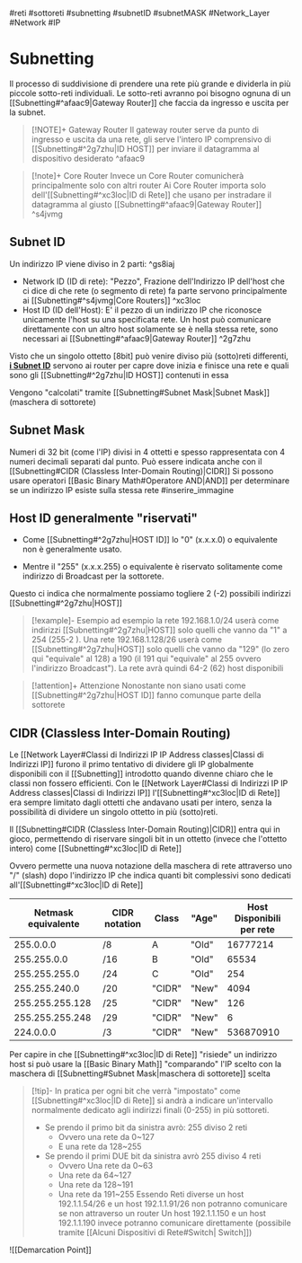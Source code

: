 #reti #sottoreti #subnetting #subnetID #subnetMASK #Network_Layer #Network #IP 

# Subnetting
Il processo di suddivisione di prendere una rete più grande e dividerla in più piccole sotto-reti individuali. Le sotto-reti  avranno poi bisogno ognuna di un [[Subnetting#^afaac9|Gateway Router]] che faccia da ingresso e uscita per la subnet. 

>[!NOTE]+ Gateway Router
>Il gateway router serve da punto di ingresso e uscita da una rete, gli serve l'intero IP comprensivo di [[Subnetting#^2g7zhu|ID HOST]] per inviare il datagramma al dispositivo desiderato
^afaac9

>[!note]+ Core Router
>Invece un Core Router comunicherà principalmente solo con altri router
>Ai Core Router importa solo dell'[[Subnetting#^xc3loc|ID di Rete]] che usano per instradare il datagramma al  giusto [[Subnetting#^afaac9|Gateway Router]] ^s4jvmg

## Subnet ID
Un indirizzo IP viene diviso in 2 parti: ^gs8iaj
- Network ID (ID di rete): "Pezzo", Frazione dell'Indirizzo IP dell'host che ci dice di che rete (o segmento di rete) fa parte servono principalmente ai [[Subnetting#^s4jvmg|Core Routers]] ^xc3loc
- Host ID (ID dell'Host): E' il pezzo di un indirizzo IP che riconosce unicamente l'host su una specificata rete. Un host può comunicare direttamente con un altro host solamente se è nella stessa rete, sono necessari ai [[Subnetting#^afaac9|Gateway Router]] ^2g7zhu

Visto che un singolo ottetto [8bit] può venire diviso più (sotto)reti differenti, <u>**i Subnet ID**</u> servono ai router per capre dove inizia e finisce una rete e quali sono gli [[Subnetting#^2g7zhu|ID HOST]] contenuti in essa

Vengono "calcolati" tramite [[Subnetting#Subnet Mask|Subnet Mask]] (maschera di sottorete)

## Subnet Mask
Numeri di 32 bit (come l'IP) divisi in 4 ottetti e spesso rappresentata con 4 numeri decimali separati dal punto.
Può essere indicata anche con il [[Subnetting#CIDR (Classless Inter-Domain Routing)|CIDR]]
Si possono usare operatori [[Basic Binary Math#Operatore AND|AND]] per determinare se un indirizzo IP esiste sulla stessa rete
#inserire_immagine 

## Host ID generalmente "riservati"
- Come [[Subnetting#^2g7zhu|HOST ID]] lo "0" (x.x.x.0) o equivalente non è generalmente usato.

- Mentre il "255" (x.x.x.255) o equivalente è riservato solitamente come indirizzo di Broadcast per la sottorete.

Questo ci indica che normalmente possiamo togliere 2 (-2) possibili indirizzi [[Subnetting#^2g7zhu|HOST]] 
>[!example]- Esempio
ad esempio la rete 192.168.1.0/24 userà come indirizzi [[Subnetting#^2g7zhu|HOST]] solo quelli che vanno da "1" a 254 (255-2 ).
Una rete 192.168.1.128/26 userà come [[Subnetting#^2g7zhu|HOST]] solo quelli che vanno da "129" (lo zero qui "equivale" al 128) a 190  (il 191 qui "equivale" al 255 ovvero l'indirizzo Broadcast"). La rete avrà quindi 64-2 (62) host disponibili

>[!attention]+ Attenzione
>Nonostante non siano usati come [[Subnetting#^2g7zhu|HOST ID]] fanno comunque parte della  sottorete


## CIDR (Classless Inter-Domain Routing)
Le [[Network Layer#Classi di Indirizzi IP IP Address classes|Classi di Indirizzi IP]] furono il primo tentativo di dividere gli IP globalmente disponibili con il [[Subnetting]] introdotto quando divenne chiaro che le classi non fossero efficienti. 
Con le [[Network Layer#Classi di Indirizzi IP IP Address classes|Classi di Indirizzi IP]] l'[[Subnetting#^xc3loc|ID di Rete]] era sempre limitato dagli ottetti che andavano usati per intero, senza la possibilità di dividere un singolo ottetto in più (sotto)reti. 

Il [[Subnetting#CIDR (Classless Inter-Domain Routing)|CIDR]] entra qui in gioco, permettendo di riservare singoli bit in un ottetto (invece che l'ottetto intero) come [[Subnetting#^xc3loc|ID di Rete]]

Ovvero permette una nuova notazione della maschera di rete attraverso uno "/" (slash) dopo l'indirizzo IP che indica quanti bit complessivi sono dedicati all'[[Subnetting#^xc3loc|ID di Rete]]

| Netmask equivalente | CIDR notation | Class  | "Age" | Host Disponibili per rete |
| ------------------- | ------------- | ------ | ----- | ------------------------- |
| 255.0.0.0           | /8            | A      | "Old" | 16777214                  | 
| 255.255.0.0         | /16           | B      | "Old" | 65534                     |
| 255.255.255.0       | /24           | C      | "Old" | 254                       |
| 255.255.240.0       | /20           | "CIDR" | "New" | 4094                      |
| 255.255.255.128     | /25           | "CIDR" | "New" | 126                       |
| 255.255.255.248     | /29           | "CIDR" | "New" | 6                         |
| 224.0.0.0           | /3            | "CIDR" | "New" | 536870910                 |

Per capire in che [[Subnetting#^xc3loc|ID di Rete]] "risiede" un indirizzo host si può usare la [[Basic Binary Math]] "comparando" l'IP scelto con la maschera di [[Subnetting#Subnet Mask|maschera di sottorete]] scelta
>[!tip]-
>In pratica per ogni bit che verrà "impostato" come [[Subnetting#^xc3loc|ID di Rete]] si andrà a indicare un'intervallo normalmente dedicato agli indirizzi finali (0-255) in più sottoreti.
> - Se prendo il primo bit da sinistra avrò: 255 diviso 2 reti
> 	- Ovvero una rete da 0~127
> 	- E una rete da 128~255
> - Se prendo il primi DUE bit da sinistra avrò 255 diviso 4 reti
> 	- Ovvero Una rete da 0~63
> 	- Una rete da 64~127
> 	- Una rete da 128~191
> 	- Una rete da 191~255
> Essendo Reti diverse un host 192.1.1.54/26 e un host 192.1.1.91/26 non potranno comunicare se non attraverso un router
> Un host 192.1.1.150 e un host 192.1.1.190 invece potranno comunicare direttamente (possibile tramite [[Alcuni Dispositivi di Rete#Switch| Switch]])

![[Demarcation Point]]
